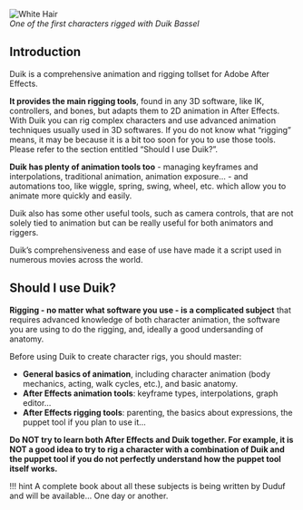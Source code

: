 ![White Hair](https://rainboxprod.coop/rainbox/wp-content/uploads/white-hair-setup.gif)  
*One of the first characters rigged with Duik Bassel*

## Introduction

Duik is a comprehensive animation and rigging tollset for Adobe After Effects.

**It provides the main rigging tools**, found in any 3D software, like IK, controllers, and bones, but adapts them to 2D animation in After Effects. With Duik you can rig complex characters and use advanced animation techniques usually used in 3D softwares.
If you do not know what “rigging” means, it may be because it is a bit too soon for you to use those tools. Please refer to the section entitled “Should I use Duik?”.

**Duik has plenty of animation tools too** - managing keyframes and interpolations, traditional animation, animation exposure… - and automations too, like wiggle, spring, swing, wheel, etc. which allow you to animate more quickly and easily.

Duik also has some other useful tools, such as camera controls, that are not solely tied to animation but can be really useful for both animators and riggers.

Duik’s comprehensiveness and ease of use have made it a script used in numerous movies across the world.

## Should I use Duik?

**Rigging - no matter what software you use - is a complicated subject** that requires advanced knowledge of both character animation, the software you are using to do the rigging, and, ideally a good undersanding of anatomy.

Before using Duik to create character rigs, you should master:  

- **General basics of animation**, including character animation (body mechanics, acting, walk cycles, etc.), and basic anatomy.  
- **After Effects animation tools**: keyframe types, interpolations, graph editor…  
- **After Effects rigging tools**: parenting, the basics about expressions, the puppet tool if you plan to use it…

**Do NOT try to learn both After Effects and Duik together. For example, it is NOT a good idea to try to rig a character with a combination of Duik and the puppet tool if you do not perfectly understand how the puppet tool itself works.**

!!! hint
    A complete book about all these subjects is being written by Duduf and will be available... One day or another.

